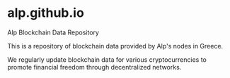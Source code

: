 # alp.github.io
Alp Blockchain Data Repository

This is a repository of blockchain data provided by Alp's nodes in Greece.

We regularly update blockchain data for various cryptocurrencies to promote financial freedom through decentralized networks.

